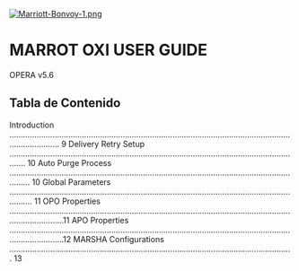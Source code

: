 [![Marriott-Bonvoy-1.png](https://i.postimg.cc/XNfTMmRF/Marriott-Bonvoy-1.png)](https://postimg.cc/7bLB0sYY)
# MARROT OXI USER GUIDE
OPERA v5.6

## Tabla de Contenido
Introduction .................................................................................................................................................. 9
Delivery Retry Setup ................................................................................................................................... 10
Auto Purge Process ..................................................................................................................................... 10
Global Parameters ...................................................................................................................................... 11
OPO Properties ....................................................................................................................................................11
APO Properties ....................................................................................................................................................12
MARSHA Configurations ............................................................................................................................. 13
